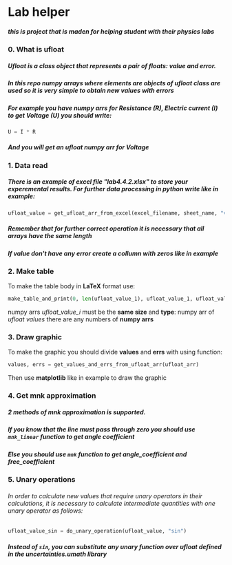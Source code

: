 # Lab helper
##### this is project that is maden for helping student with their physics labs

### 0. What is ufloat
##### Ufloat is a class object that represents a pair of floats: **value** and **error**.
##### In this repo **numpy arrays** where elements are objects of **ufloat** class are used so it is very simple to obtain new values with errors
##### For example you have  numpy arrs for Resistance (*R*), Electric current (*I*) to get Voltage (*U*) you should write:
####
```python
U = I * R
```
##### And you will get an **ufloat numpy arr** for Voltage


### 1. Data read
##### There is an example of **excel file** "lab4.4.2.xlsx" to store your experemental results. For further data processing in python write like in **example**:
####
```python
ufloat_value = get_ufloat_arr_from_excel(excel_filename, sheet_name, "value", "error") 
```

##### Remember that for further correct operation it is necessary that all arrays have the **same** length
##### If value don't have any error create a collumn with zeros like in **example**

### 2. Make table
To make the table body in **LaTeX** format use:
```python
make_table_and_print(0, len(ufloat_value_1), ufloat_value_1, ufloat_value_2, ufloat_value_3)
```

numpy arrs *ufloat_value_i* must be the **same size** and **type**: numpy arr of *ufloat values* 
there are any numbers of **numpy arrs**

### 3. Draw graphic

To make the graphic you should divide **values** and **errs** with using function:

```python
values, errs = get_values_and_errs_from_ufloat_arr(ufloat_arr)
```

Then use **matplotlib** like in example to draw the graphic

### 4. Get mnk approximation

##### 2 methods of mnk approximation is supported.
##### If you know that the line must pass through zero you should use `mnk_linear` function to get **angle coefficient**
##### Else you should use `mnk` function to get **angle_coefficient** and **free_coefficient**

### 5. Unary operations

###### In order to calculate new values that require unary operators in their calculations, it is necessary to calculate intermediate quantities with one unary operator as follows:

```python
ufloat_value_sin = do_unary_operation(ufloat_value, "sin")
```

##### Instead of `sin`, you can substitute any unary function over **ufloat** defined in the **uncertainties.umath** library
